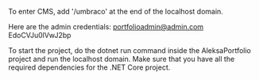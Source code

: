 To enter CMS, add '/umbraco' at the end of the localhost domain.

Here are the admin credentials:
portfolioadmin@admin.com
EdoCVJu0lVwJ2bp


To start the project, do the dotnet run command inside the AleksaPortfolio project and run the localhost domain.
Make sure that you have all the required dependencies for the .NET Core project.
